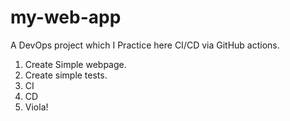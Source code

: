 # my-web-app
A DevOps project which I Practice here CI/CD via GitHub actions.

1. Create Simple webpage.
2. Create simple tests.
3. CI
4. CD
5. Viola!
